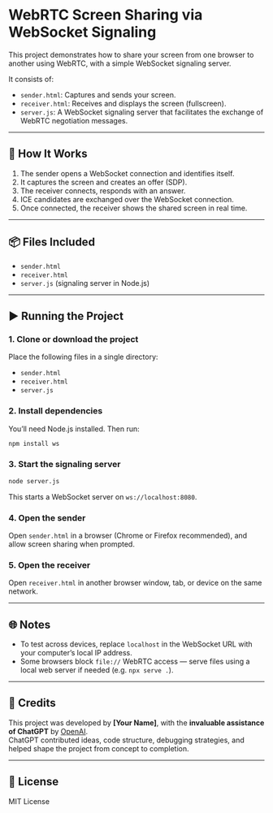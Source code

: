 # WebRTC Screen Sharing via WebSocket Signaling

This project demonstrates how to share your screen from one browser to another using WebRTC, with a simple WebSocket signaling server.

It consists of:

- `sender.html`: Captures and sends your screen.
- `receiver.html`: Receives and displays the screen (fullscreen).
- `server.js`: A WebSocket signaling server that facilitates the exchange of WebRTC negotiation messages.

---

## 🔧 How It Works

1. The sender opens a WebSocket connection and identifies itself.
2. It captures the screen and creates an offer (SDP).
3. The receiver connects, responds with an answer.
4. ICE candidates are exchanged over the WebSocket connection.
5. Once connected, the receiver shows the shared screen in real time.

---

## 📦 Files Included

- `sender.html`
- `receiver.html`
- `server.js` (signaling server in Node.js)

---

## ▶️ Running the Project

### 1. Clone or download the project

Place the following files in a single directory:

- `sender.html`
- `receiver.html`
- `server.js`

### 2. Install dependencies

You’ll need Node.js installed. Then run:

```bash
npm install ws
```

### 3. Start the signaling server

```bash
node server.js
```

This starts a WebSocket server on `ws://localhost:8080`.

### 4. Open the sender

Open `sender.html` in a browser (Chrome or Firefox recommended), and allow screen sharing when prompted.

### 5. Open the receiver

Open `receiver.html` in another browser window, tab, or device on the same network.

---

## 🌐 Notes

- To test across devices, replace `localhost` in the WebSocket URL with your computer’s local IP address.
- Some browsers block `file://` WebRTC access — serve files using a local web server if needed (e.g. `npx serve .`).

---

## 👤 Credits

This project was developed by **[Your Name]**, with the **invaluable assistance of ChatGPT** by [OpenAI](https://openai.com).  
ChatGPT contributed ideas, code structure, debugging strategies, and helped shape the project from concept to completion.

---

## 📝 License

MIT License